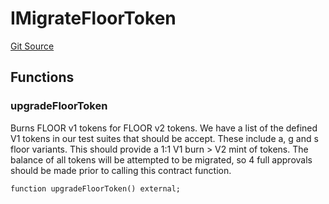 # IMigrateFloorToken
[Git Source](https://github.com/FloorDAO/floor-v2/blob/fce0c6edadd90eef36eb24d13cfb5b386eeb9d00/src/interfaces/migrations/MigrateFloorToken.sol)


## Functions
### upgradeFloorToken

Burns FLOOR v1 tokens for FLOOR v2 tokens. We have a list of the defined
V1 tokens in our test suites that should be accept. These include a, g and
s floor variants.
This should provide a 1:1 V1 burn > V2 mint of tokens.
The balance of all tokens will be attempted to be migrated, so 4 full approvals
should be made prior to calling this contract function.


```solidity
function upgradeFloorToken() external;
```

